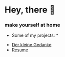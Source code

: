 # Hey, there 👋
### make yourself at home 

* Some of my projects: *
- [Der kleine Gedanke](http://www.derkleinegedanke.de/)
- [Resume](https://www.marvinscheffold.com/resume/)
